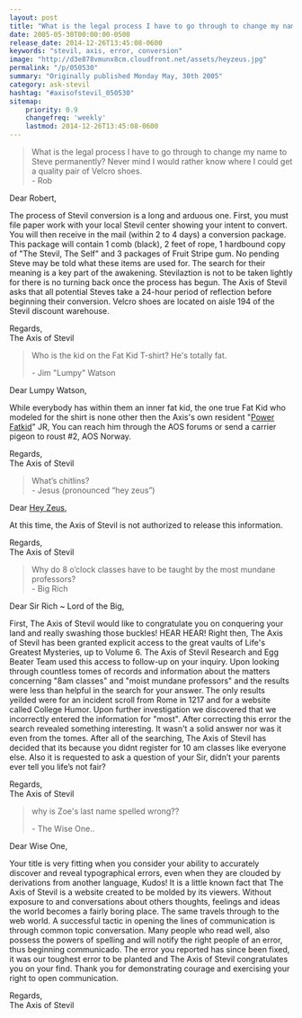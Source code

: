 ```yaml
---
layout: post
title: "What is the legal process I have to go through to change my name to Steve permanently? Never mind I would rather know where I could get a quality pair of Velcro shoes."
date: 2005-05-30T00:00:00-0500
release_date: 2014-12-26T13:45:08-0600
keywords: "stevil, axis, error, conversion"
image: "http://d3e878vmunx8cm.cloudfront.net/assets/heyzeus.jpg"
permalink: "/p/050530"
summary: "Originally published Monday May, 30th 2005"
category: ask-stevil
hashtag: "#axisofstevil_050530"
sitemap:
    priority: 0.9
    changefreq: 'weekly'
    lastmod: 2014-12-26T13:45:08-0600
---
```


> What is the legal process I have to go through to change my name to Steve permanently? Never mind I would rather know where I could get a quality pair of Velcro shoes.   
> \- Rob

Dear Robert,

The process of Stevil conversion is a long and arduous one. First, you must file paper work with your local Stevil center showing your intent to convert. You will then receive in the mail (within 2 to 4 days) a conversion package. This package will contain 1 comb (black), 2 feet of rope, 1 hardbound copy of "The Stevil, The Self" and 3 packages of Fruit Stripe gum. No pending Steve may be told what these items are used for. The search for their meaning is a key part of the awakening. Stevilaztion is not to be taken lightly for there is no turning back once the process has begun. The Axis of Stevil asks that all potential Steves take a 24-hour period of reflection before beginning their conversion. Velcro shoes are located on aisle 194 of the Stevil discount warehouse.

Regards,  
The Axis of Stevil

> Who is the kid on the Fat Kid T-shirt? He's totally fat.
> 
> \- Jim "Lumpy" Watson

Dear Lumpy Watson,

While everybody has within them an inner fat kid, the one true Fat Kid who modeled for the shirt is none other then the Axis's own resident "[Power Fatkid](/phpBB2/profile.php?mode=viewprofile&u=20 "Power Fatkid")" JR, You can reach him through the AOS forums or send a carrier pigeon to roust #2, AOS Norway.

Regards,  
The Axis of Stevil

> What’s chitlins?  
> \- Jesus (pronounced “hey zeus”)

Dear [Hey Zeus](http://d3e878vmunx8cm.cloudfront.net/assets/heyzeus.jpg "Hey Zeus"),

At this time, the Axis of Stevil is not authorized to release this information.

Regards,  
The Axis of Stevil

> Why do 8 o’clock classes have to be taught by the most mundane professors?  
> \- Big Rich

Dear Sir Rich ~ Lord of the Big,

First, The Axis of Stevil would like to congratulate you on conquering your land and really swashing those buckles! HEAR HEAR! Right then, The Axis of Stevil has been granted explicit access to the great vaults of Life's Greatest Mysteries, up to Volume 6. The Axis of Stevil Research and Egg Beater Team used this access to follow-up on your inquiry. Upon looking through countless tomes of records and information about the matters concerning "8am classes" and "moist mundane professors" and the results were less than helpful in the search for your answer. The only results yeilded were for an incident scroll from Rome in 1217 and for a website called College Humor. Upon further investigation we discovered that we incorrectly entered the information for "most". After correcting this error the search revealed something interesting. It wasn't a solid answer nor was it even from the tomes. After all of the searching, The Axis of Stevil has decided that its because you didnt register for 10 am classes like everyone else. Also it is requested to ask a question of your Sir, didn’t your parents ever tell you life’s not fair?

Regards,  
The Axis of Stevil

> why is Zoe's last name spelled wrong??
> 
> \- The Wise One..

Dear Wise One,

Your title is very fitting when you consider your ability to accurately discover and reveal typographical errors, even when they are clouded by derivations from another language, Kudos! It is a little known fact that The Axis of Stevil is a website created to be molded by its viewers. Without exposure to and conversations about others thoughts, feelings and ideas the world becomes a fairly boring place. The same travels through to the web world. A successful tactic in opening the lines of communication is through common topic conversation. Many people who read well, also possess the powers of spelling and will notify the right people of an error, thus beginning communicado. The error you reported has since been fixed, it was our toughest error to be planted and The Axis of Stevil congratulates you on your find. Thank you for demonstrating courage and exercising your right to open communication.

Regards,  
The Axis of Stevil

